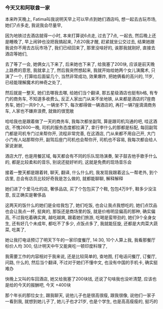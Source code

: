 ### 今天又和阿联酋一家
本来昨天晚上, Fatima叫我说明天早上可以早点到她们酒店吗, 想一起去古玩市场, 她们7点多走, 我说我会尽量早, 

因为地铁过去酒店就得一小时, 本来打算说6点走, 过去了7点, 一起去, 然后晚上还是睡晚了, 早上闹钟也没把我搞起来, 7点20我才醒, 赶紧就坐公交过去, 结果她跟我说你不用去古玩市场了, 我们已经回来了, 那里没啥好的, 诶那我就刚好, 直接去酒店等她们,

去了等了一会, 她俩女儿下来了, 后来她也下来了, 给我塞了200块, 应该是前天晚上路费的意思, 我就拿上了, 然后我突然想起来, 我就开始给她两个女儿演魔术, 只演了一个, 打算给后面留几个, 当然非常成功, 效果爆炸, 把她俩看的高兴的, 11岁, 已经能理解魔术的神奇之处了,

然后就是一整天, 她们去哪我去哪, 给她们当个翻译, 那五星级酒店也挺有b格, 有专门的商务车, 不知道多收费么, 反正人家出门从来不坐地铁, 从来都是酒店的7座商务车, 她们一共9个人, 一辆坐不下, 每次都得做一辆酒店的, 再打一辆7座滴滴商务车, 人家也不嫌弃浪费, 就做的很宽敞

哈哈我也是跟着做了一天的商务车, 我每次都坐副驾, 算是跟司机沟通的吧, 哇这酒店, 不愧2600一晚, 司机的服务态度都拉满了, 拿行李什么的那都是标配, 每回副驾门都是司机专门过来帮你开, 流程非常完善, 在这酒店, 门从来都不用自己开, 大门小门有人站那帮你开, 副驾后座门司机也会帮你开, 司机也不容易, 我每次都会给人家说谢谢,

酒店大厅, 也是用餐区域, 每天都会有不同的乐队现场演奏, 架子鼓吉他手歌手什么的, 都是比较柔和的音乐, 别说还挺好听的, 这就是免费的现场音乐会

接着一整天都是跟着转, 聊天, 翻译, 什么什么的, 我发现我跟着这么一帮老外, 到个店里, 总会有店员比较好奇我是怎么做的, 就都能聊聊, 解释解释

她们进了个爱马仕的店, 奢侈品店, 买了个包包买了个鞋, 包包4万9千, 鞋多少没注意, 反正确实是奢侈品

这两天的饭什么的她们是全给我包了, 她们吃饭, 也会让我点我想吃的, 她们点饮品也会让我点一杯, 挺爽的, 那饭还是商场里的饭, 就是价格明显偏高的那种, 确实偏高, 不过我吃着确实爽, 越吃越爽, 跟着她们旅游, 吃喝是蛮带劲的, 她们9个全身女生, 还有好几个未成年, 都吃不了多少, 点饭点多了, 我就能狂旋, 还都是大肉菜大蔬菜, 吃美了,

她让我打电话预订了明天下午的一家印度餐厅, 14:30, 10个人算上我, 我看那餐厅标价人均 300, 估计明天中午又能爽吃一顿印度料理了,

我需要工作的内容相对于我来说, 还是比较简单的, 查地图, 打电话问餐厅, 订餐厅, 问路, 什么的, 然后当个翻译, 不过对于她们不懂中文, 也没有中国的手机卡, 确实挺难办

快晚上又叫的车回酒店, 她又给我塞了200块钱, 还说了句啥我也没听清楚, 应该也是给的今天的报酬吧, 今天 +400块

那个年长的那位女士, 跟我聊天, 说他儿子也是很高很瘦, 跟我很像, 说他们一家子一看到我, 就想到她儿子了, 她儿子也才21岁, 也是个学生, 也是高高瘦瘦的, 挺巧的